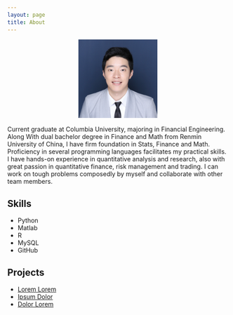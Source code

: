 ```yaml
---
layout: page  
title: About  
---
```


<p align="center">
	<img src="/assets/images/Shihan Guo Profile.png" width="180"/>
</p>

<p>Current graduate at Columbia University, majoring in Financial Engineering. Along With dual bachelor degree in Finance and Math from Renmin University of China, I have firm foundation in Stats, Finance and Math. Proficiency in several programming languages facilitates my practical skills. I have hands-on experience in quantitative analysis and research, also with great passion in quantitative finance, risk management and trading. I can work on tough problems composedly by myself and collaborate with other team members.
</p>


<h2>Skills</h2>

<ul class="skill-list">
	<li>Python</li>
	<li>Matlab</li>
	<li>R</li>
	<li>MySQL</li>
	<li>GitHub</li>
</ul>

<h2>Projects</h2>

<ul>
	<li><a href="https://github.com/">Lorem Lorem</a></li>
	<li><a href="https://github.com/">Ipsum Dolor</a></li>
	<li><a href="https://github.com/">Dolor Lorem</a></li>
</ul>